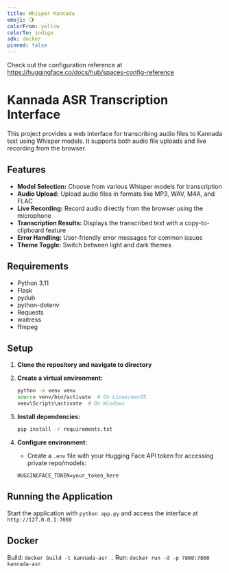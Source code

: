 ```yaml
---
title: Whisper Kannada
emoji: 🌖
colorFrom: yellow
colorTo: indigo
sdk: docker
pinned: false
---
```

Check out the configuration reference at https://huggingface.co/docs/hub/spaces-config-reference

# Kannada ASR Transcription Interface

This project provides a web interface for transcribing audio files to Kannada text using Whisper models. It supports both audio file uploads and live recording from the browser.

## Features

- **Model Selection:** Choose from various Whisper models for transcription
- **Audio Upload:** Upload audio files in formats like MP3, WAV, M4A, and FLAC
- **Live Recording:** Record audio directly from the browser using the microphone
- **Transcription Results:** Displays the transcribed text with a copy-to-clipboard feature
- **Error Handling:** User-friendly error messages for common issues
- **Theme Toggle:** Switch between light and dark themes

## Requirements

- Python 3.11
- Flask
- pydub
- python-dotenv
- Requests
- waitress
- ffmpeg

## Setup

1. **Clone the repository and navigate to directory**
2. **Create a virtual environment:**
   ```bash
   python -m venv venv
   source venv/bin/activate  # On Linux/macOS
   venv\Scripts\activate  # On Windows
   ```
3. **Install dependencies:**
   ```bash
   pip install -r requirements.txt
   ```
4. **Configure environment:**
   - Create a `.env` file with your Hugging Face API token for accessing private repo/models:

   ```
   HUGGINGFACE_TOKEN=your_token_here
   ```

## Running the Application

Start the application with `python app.py` and access the interface at `http://127.0.0.1:7860`

## Docker

Build: `docker build -t kannada-asr .`
Run: `docker run -d -p 7860:7860 kannada-asr`

